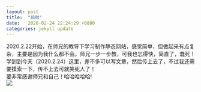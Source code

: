 ```yaml
---
layout: post
title:  "捣鼓"
date:   2020-02-24 22:24:29 +0800
categories: jekyll update
---  
```


2020.2.22开始，在师兄的教导下学习制作静态网站，感觉简单，但做起来有点复杂，主要是因为我什么都不会。师兄一步一步教，可我也忘得快，简直了，蠢死！  
学到到今天（2020.2.24）这里，差不多可以写文章，然后传上去了，不过我还需要摸索一下，传不上去可就笑死人了！  
要非常感谢师兄和自己！哈哈哈哈哈!  
![]({{site.baseurl}}/images/2.jpg)  

[jekyll-docs]: https://jekyllrb.com/docs/home
[jekyll-gh]:   https://github.com/jekyll/jekyll
[jekyll-talk]: https://talk.jekyllrb.com/
